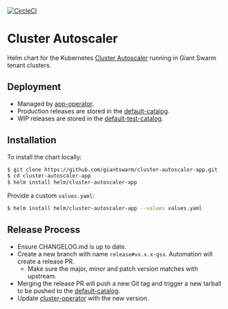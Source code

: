 [![CircleCI](https://dl.circleci.com/status-badge/img/gh/giantswarm/cluster-autoscaler-app/tree/main.svg?style=svg)](https://dl.circleci.com/status-badge/redirect/gh/giantswarm/cluster-autoscaler-app/tree/main)

# Cluster Autoscaler

Helm chart for the Kubernetes [Cluster Autoscaler](https://github.com/kubernetes/autoscaler/tree/master/cluster-autoscaler) running in Giant Swarm tenant clusters.

## Deployment

* Managed by [app-operator].
* Production releases are stored in the [default-catalog].
* WIP releases are stored in the [default-test-catalog].

## Installation

To install the chart locally:

```bash
$ git clone https://github.com/giantswarm/cluster-autoscaler-app.git
$ cd cluster-autoscaler-app
$ helm install helm/cluster-autoscaler-app
```

Provide a custom `values.yaml`:

```bash
$ helm install helm/cluster-autoscaler-app --values values.yaml
```

## Release Process

* Ensure CHANGELOG.md is up to date.
* Create a new branch with name `release#vx.x.x-gsx`. Automation will create a release PR.
  * Make sure the major, minor and patch version matches with upstream.
* Merging the release PR will push a new Git tag and trigger a new tarball to be pushed to the [default-catalog].
* Update [cluster-operator] with the new version.

[app-operator]: https://github.com/giantswarm/app-operator
[cluster-operator]: https://github.com/giantswarm/cluster-operator
[default-catalog]: https://github.com/giantswarm/default-catalog
[default-test-catalog]: https://github.com/giantswarm/default-test-catalog

